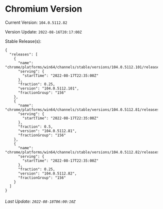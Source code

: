 # Chromium Version

Current Version: `104.0.5112.82`

Version Update: `2022-08-16T20:17:00Z`

Stable Release(s):
```
{
  "releases": [
    {
      "name": "chrome/platforms/win64/channels/stable/versions/104.0.5112.101/releases/1660775700",
      "serving": {
        "startTime": "2022-08-17T22:35:00Z"
      },
      "fraction": 0.25,
      "version": "104.0.5112.101",
      "fractionGroup": "156"
    },
    {
      "name": "chrome/platforms/win64/channels/stable/versions/104.0.5112.81/releases/1660775700",
      "serving": {
        "startTime": "2022-08-17T22:35:00Z"
      },
      "fraction": 0.5,
      "version": "104.0.5112.81",
      "fractionGroup": "156"
    },
    {
      "name": "chrome/platforms/win64/channels/stable/versions/104.0.5112.82/releases/1660775700",
      "serving": {
        "startTime": "2022-08-17T22:35:00Z"
      },
      "fraction": 0.25,
      "version": "104.0.5112.82",
      "fractionGroup": "156"
    }
  ]
}
```

###### Last Update: `2022-08-18T06:00:10Z`
